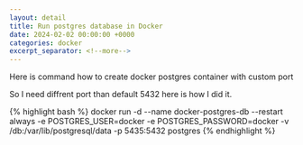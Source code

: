 ```yaml
---
layout: detail
title: Run postgres database in Docker
date: 2024-02-02 00:00:00 +0000
categories: docker
excerpt_separator: <!--more-->
---
```

Here is command how to create docker postgres container with custom port
<!--more-->
So I need diffrent port than default 5432 here is how I did it.


{% highlight bash %}
docker run -d --name docker-postgres-db --restart always -e POSTGRES_USER=docker -e POSTGRES_PASSWORD=docker -v /db:/var/lib/postgresql/data -p 5435:5432 postgres
{% endhighlight %}
